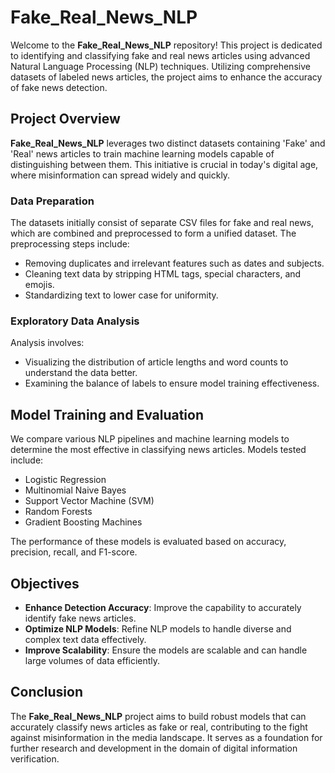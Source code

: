 # Fake_Real_News_NLP

Welcome to the **Fake_Real_News_NLP** repository! This project is dedicated to identifying and classifying fake and real news articles using advanced Natural Language Processing (NLP) techniques. Utilizing comprehensive datasets of labeled news articles, the project aims to enhance the accuracy of fake news detection.

## Project Overview

**Fake_Real_News_NLP** leverages two distinct datasets containing 'Fake' and 'Real' news articles to train machine learning models capable of distinguishing between them. This initiative is crucial in today's digital age, where misinformation can spread widely and quickly.

### Data Preparation

The datasets initially consist of separate CSV files for fake and real news, which are combined and preprocessed to form a unified dataset. The preprocessing steps include:
- Removing duplicates and irrelevant features such as dates and subjects.
- Cleaning text data by stripping HTML tags, special characters, and emojis.
- Standardizing text to lower case for uniformity.

### Exploratory Data Analysis

Analysis involves:
- Visualizing the distribution of article lengths and word counts to understand the data better.
- Examining the balance of labels to ensure model training effectiveness.

## Model Training and Evaluation

We compare various NLP pipelines and machine learning models to determine the most effective in classifying news articles. Models tested include:
- Logistic Regression
- Multinomial Naive Bayes
- Support Vector Machine (SVM)
- Random Forests
- Gradient Boosting Machines

The performance of these models is evaluated based on accuracy, precision, recall, and F1-score.

## Objectives

- **Enhance Detection Accuracy**: Improve the capability to accurately identify fake news articles.
- **Optimize NLP Models**: Refine NLP models to handle diverse and complex text data effectively.
- **Improve Scalability**: Ensure the models are scalable and can handle large volumes of data efficiently.

## Conclusion

The **Fake_Real_News_NLP** project aims to build robust models that can accurately classify news articles as fake or real, contributing to the fight against misinformation in the media landscape. It serves as a foundation for further research and development in the domain of digital information verification.
